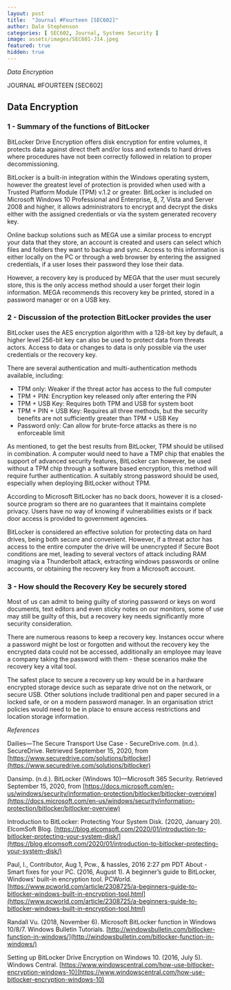 ```yaml
---
layout: post
title:  "Journal #Fourteen [SEC602]"
author: Dale Stephenson
categories: [ SEC602, Journal, Systems Security ]
image: assets/images/SEC601-J14.jpeg
featured: true
hidden: true
---
```

<i>Data Encryption</i>

JOURNAL #FOURTEEN [SEC602]

<h2>Data Encryption</h2>

<h3>1 - Summary of the functions of BitLocker</h3> 

BitLocker Drive Encryption offers disk encryption for entire volumes, it protects data against direct theft and/or loss and extends to hard drives where procedures have not been correctly followed in relation to proper decommissioning.

BitLocker is a built-in integration within the Windows operating system, however the greatest level of protection is provided when used with a Trusted Platform Module (TPM) v.1.2 or greater. BitLocker is included on Microsoft Windows 10 Professional and Enterprise, 8, 7, Vista and Server 2008 and higher, it allows administrators to encrypt and decrypt the disks either with the assigned credentials or via the system generated recovery key. 

Online backup solutions such as MEGA use a similar process to encrypt your data that they store, an account is created and users can select which files and folders they want to backup and sync. Access to this information is either locally on the PC or through a web browser by entering the assigned credentials, if a user loses their password they lose their data.

However, a recovery key is produced by MEGA that the user must securely store, this is the only access method should a user forget their login information. MEGA recommends this recovery key be printed, stored in a password manager or on a USB key.

<h3>2 - Discussion of the protection BitLocker provides the user</h3> 

BitLocker uses the AES encryption algorithm with a 128-bit key by default, a higher level 256-bit key can also be used to protect data from threats actors. Access to data or changes to data is only possible via the user credentials or the recovery key. 

There are several authentication and multi-authentication methods available, including:

- TPM only: Weaker if the threat actor has access to the full computer
- TPM + PIN: Encryption key released only after entering the PIN
- TPM + USB Key: Requires both TPM and USB for system boot
- TPM + PIN + USB Key: Requires all three methods, but the security benefits are not sufficiently greater than TPM + USB Key
- Password only: Can allow for brute-force attacks as there is no enforceable limit 

As mentioned, to get the best results from BitLocker, TPM should be utilised in combination. A computer would need to have a TMP chip that enables the support of advanced security features, BitLocker can however, be used without a TPM chip through a software based encryption, this method will require further authentication. A suitably strong password should be used, especially when deploying BitLocker without TPM. 

According to Microsoft BitLocker has no back doors, however it is a closed-source program so there are no guarantees that it maintains complete privacy. Users have no way of knowing if vulnerabilities exists or if back door access is provided to government agencies.

BitLocker is considered an effective solution for protecting data on hard drives, being both secure and convenient. However, if a threat actor has access to the entire computer the drive will be unencrypted if Secure Boot conditions are met, leading to several vectors of attack including RAM imaging via a Thunderbolt attack, extracting windows passwords or online accounts, or obtaining the recovery key from a Microsoft account. 

<h3>3 - How should the Recovery Key be securely stored</h3> 

Most of us can admit to being guilty of storing password or keys on word documents, text editors and even sticky notes on our monitors, some of use may still be guilty of this, but a recovery key needs significantly more security consideration.

There are numerous reasons to keep a recovery key. Instances occur where a password might be lost or forgotten and without the recovery key the encrypted data could not be accessed, additionally an employee may leave a company taking the password with them - these scenarios make the recovery key a vital tool.

The safest place to secure a recovery up key would be in a hardware encrypted storage device such as separate drive not on the network, or secure USB. Other solutions include traditional pen and paper secured in a locked safe, or on a modern password manager. In an organisation strict policies would need to be in place to ensure access restrictions and location storage information. 

<i>References</i> 

Dailies—The Secure Transport Use Case - SecureDrive.com. (n.d.). SecureDrive. Retrieved September 15, 2020, from [https://www.securedrive.com/solutions/bitlocker](https://www.securedrive.com/solutions/bitlocker)

Dansimp. (n.d.). BitLocker (Windows 10)—Microsoft 365 Security. Retrieved September 15, 2020, from [https://docs.microsoft.com/en-us/windows/security/information-protection/bitlocker/bitlocker-overview](https://docs.microsoft.com/en-us/windows/security/information-protection/bitlocker/bitlocker-overview)

Introduction to BitLocker: Protecting Your System Disk. (2020, January 20). ElcomSoft Blog. [https://blog.elcomsoft.com/2020/01/introduction-to-bitlocker-protecting-your-system-disk/](https://blog.elcomsoft.com/2020/01/introduction-to-bitlocker-protecting-your-system-disk/)

Paul, I., Contributor, Aug 1, Pcw., & hassles, 2016 2:27 pm PDT About - Smart fixes for your PC. (2016, August 1). A beginner’s guide to BitLocker, Windows’ built-in encryption tool. PCWorld. [https://www.pcworld.com/article/2308725/a-beginners-guide-to-bitlocker-windows-built-in-encryption-tool.html](https://www.pcworld.com/article/2308725/a-beginners-guide-to-bitlocker-windows-built-in-encryption-tool.html)

Randall Vu. (2018, November 6). Microsoft BitLocker function in Windows 10/8/7. Windows Bulletin Tutorials. [http://windowsbulletin.com/bitlocker-function-in-windows/](http://windowsbulletin.com/bitlocker-function-in-windows/)

Setting up BitLocker Drive Encryption on Windows 10. (2016, July 5). Windows Central. [https://www.windowscentral.com/how-use-bitlocker-encryption-windows-10](https://www.windowscentral.com/how-use-bitlocker-encryption-windows-10)
